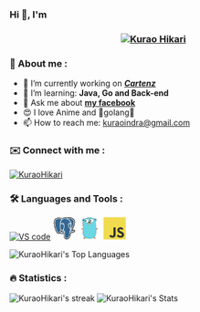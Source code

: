 ### Hi 👋, I'm 

<h3 align="center"><a href="https://github.com/KuraoHikari">
   <img alt="Kurao Hikari" src="https://readme-typing-svg.herokuapp.com/?lines=Kurao+Hikari;Go+Back-end+developer&font=Fira%20Code&width=440&height=45&color=68C3D4&vCenter=true&size=21"></a>
</h3>

<h3>🔎 About me :</h3>

- 🔭 I’m currently working on ***[Cartenz](https://cartenz.co.id)***
- 🌱 I’m learning: **Java, Go and Back-end**
- 💬 Ask me about **[my facebook](https://www.facebook.com/thewa.indra.1)**
- 😍 I love Anime and 💙golang💙
- 📫 How to reach me: kuraoindra@gmail.com

<h3>✉️ Connect with me :</h3>
<p>
   <a href="https://t.me/KuraoHikari" ><img align="center" src="https://img.icons8.com/color/48/000000/telegram-app--v4.png" alt="KuraoHikari" height="40" width="40"/></a>
<!--    <a href="https://vk.com/hud0shnik" ><img align="center" src="https://img.icons8.com/color/48/000000/vk-circled.png" alt="hud0shnik" height="40" width="40"/></a> 
</p> -->

<h3>🛠 Languages and Tools :</h3>
<p>
   <!-- Vs Code -->
   <a href="https://github.com/KuraoHikari?tab=repositories" >
   <img src="https://img.icons8.com/fluent/48/000000/visual-studio-code-2019.png" alt="VS code" width="40" height="40"/></a>
  
   <!-- Postgresql -->
   <a href="https://github.com/KuraoHikari/go-fiber" >
   <img src="https://raw.githubusercontent.com/devicons/devicon/master/icons/postgresql/postgresql-original.svg" alt="Postgresql" width="40" height="40"/></a>
   <!-- Golang -->
   <a href="https://github.com/KuraoHikari/go-fiber" > 
   <img src="https://raw.githubusercontent.com/devicons/devicon/master/icons/go/go-original.svg" alt="Golang" width="40" height="40"/></a>

   <!-- JavaScript -->
   <a href="https://github.com/KuraoHikari/blog-app-react-mysql" > 
   <img src="https://raw.githubusercontent.com/devicons/devicon/master/icons/javascript/javascript-original.svg" alt="Javascript" width="40" height="40"/></a>
   
</p>


<img alt="KuraoHikari's Top Languages" src="github-readme-stats-kuraohikari.vercel.app/api/top-langs?username=KuraoHikari&langs_count=4&layout=compact&theme=react&bg_color=1F222E&title_color=68C3D4&icon_color=F8D866&border_color=1F222E&hide=CSS,Java,HTML,Ruby%2B%2B,Ren'Py" height="198px"/>

<h3>🔥 Statistics :</h3>
<img alt="KuraoHikari's streak" src="http://github-readme-streak-stats.herokuapp.com?user=KuraoHikari&theme=monokai&hide_border=true&date_format=j%20M%5B%20Y%5D&background=1F222E&stroke=FFFFFF&currStreakLabel=FFE8D1&sideLabels=FFE8D1&ring=68C3D4&fire=568EA3&currStreakNum=FFFFFF&sideNums=68C3D4"/>
<!-- <img alt="Achievements" src="https://github-profile-trophy.vercel.app/?username=hud0shnik&theme=nord&title=MultiLanguage,Commits,Followers,Stars&no-frame=true&margin-w=18"/> -->
<img alt="KuraoHikari's Stats" src="https://denvercoder1-github-readme-stats.vercel.app/api/?username=KuraoHikari&show_icons=true&include_all_commits=true&count_private=true&theme=react&hide_border=true&bg_color=1F222E&title_color=68C3D4&icon_color=FFE8D1&hide_title=true&hide=contribs"/>
